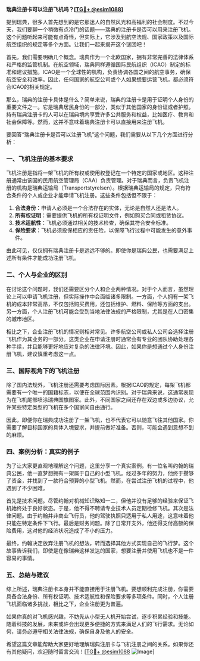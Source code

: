 **瑞典注册卡可以注册飞机吗？[[TG💪+ @esim1088](https://t.me/s/esim1088)]**

提到瑞典，很多人首先想到的是它那迷人的自然风光和高福利的社会制度。不过今天，我们要聊一个稍微有点冷门的话题——瑞典的注册卡是否可以用来注册飞机。这个问题听起来可能有点奇怪，但实际上，它涉及到航空法规、国家政策以及国际航空组织的规定等多个方面。让我们一起来揭开这个谜团吧！

首先，我们需要明确几个概念。瑞典作为一个北欧国家，拥有非常完善的法律体系和严格的监管机制。在航空领域，瑞典同样遵循国际民航组织（ICAO）制定的标准和建议措施。ICAO是一个全球性的机构，负责协调各国之间的航空事务，确保航空安全和效率。因此，任何国家的航空公司或个人如果想要运营飞机，都必须符合ICAO的相关规定。

那么，瑞典的注册卡具体是什么？简单来说，瑞典的注册卡是用于证明个人身份的重要文件之一。它是瑞典居民身份的一部分，类似于其他国家的身份证或者护照。持有瑞典注册卡的人可以在瑞典境内享受许多公共服务和权益，比如医疗、教育和社会保障等。然而，这并不意味着瑞典注册卡可以直接用来注册飞机。

要回答“瑞典注册卡是否可以注册飞机”这个问题，我们需要从以下几个方面进行分析：

### 一、飞机注册的基本要求

飞机注册是指将一架飞机的所有权或使用权登记在一个特定的国家或地区。这种注册通常由该国的民用航空管理局（CAA）负责管理。对于瑞典而言，负责飞机注册的机构是瑞典运输局（Transportstyrelsen）。根据瑞典运输局的规定，只有符合条件的个人或企业才能申请飞机注册。这些条件包括但不限于：

1. **合法身份**：申请人必须是一个合法存在的实体，无论是自然人还是法人。
2. **所有权证明**：需要提供飞机的所有权证明文件，例如购买合同或租赁协议。
3. **技术适航性**：飞机必须通过相关的技术检查，确保其符合安全标准。
4. **保险要求**：飞机必须投保相应的责任险，以保障飞行过程中可能发生的意外事件。

由此可见，仅仅拥有瑞典注册卡是远远不够的。即使你是瑞典公民，也需要满足上述所有条件才能成功注册飞机。

### 二、个人与企业的区别

在讨论这个问题时，我们还需要区分个人和企业两种情况。对于个人而言，虽然理论上可以申请飞机注册，但实际操作中会面临诸多限制。一方面，个人拥有一架飞机的成本非常高昂，不仅包括购买费用，还包括维护、燃料、保险等方面的支出。另一方面，个人注册飞机可能会受到当地法律法规的严格限制，尤其是在人口密集的城市地区。

相比之下，企业注册飞机的情况则相对常见。许多航空公司或私人公司会选择注册飞机作为其业务的一部分。这类企业在申请注册时通常会有专业的团队协助处理各种手续，并且能够更好地应对复杂的法律环境。因此，如果你是想通过个人身份注册飞机，建议慎重考虑这一点。

### 三、国际视角下的飞机注册

除了国内法规外，飞机注册还需要考虑国际因素。根据ICAO的规定，每架飞机都需要有一个唯一的国籍标志，以便在全球范围内识别。对于瑞典来说，这通常表现为在飞机尾部喷涂瑞典国旗图案。此外，不同国家之间还存在双边或多边协议，允许某些特定类型的飞机在多个国家间自由通行。

因此，即便你在瑞典成功注册了一架飞机，也不代表它可以随意飞往其他国家。你需要了解目标国家的具体入境要求，并提前做好准备。否则，可能会遇到意想不到的麻烦。

### 四、案例分析：真实的例子

为了让大家更直观地理解这个问题，这里分享一个真实案例。有一位名叫约翰的瑞典公民，他一直梦想拥有一架属于自己的小型飞机。经过多年的努力，他终于攒够了资金，并找到了一款符合预算的小型飞机。然而，在尝试注册飞机的过程中，他遇到了不少困难。

首先是技术问题。尽管约翰对机械知识略知一二，但他并没有足够的经验来保证飞机始终处于良好状态。于是，他不得不聘请专业技术人员定期检修飞机。其次是法律问题。由于约翰并非商业飞行员，他的驾驶执照只适用于私人用途，这意味着他只能在特定条件下飞行。最后是财务问题。除了日常开支外，他还得支付高额的保险费用，这对他的经济状况造成了不小的压力。

最终，约翰决定放弃注册飞机的想法，转而选择其他方式实现自己的飞行梦。这个故事告诉我们，即使是在像瑞典这样发达的国家，想要注册并使用飞机也不是一件容易的事情。

### 五、总结与建议

综上所述，瑞典注册卡本身并不能直接用于注册飞机。要想顺利完成注册，你需要具备合法身份、所有权证明、技术适航性和保险要求等多项条件。同时，个人注册飞机面临诸多挑战，相比之下，企业注册更为普遍。

如果你真的对飞机感兴趣，不妨先从小型无人机开始尝试，逐步积累经验和技能。随着科技的发展，未来或许会出现更多便捷的方式来满足人们的飞行需求。无论如何，请务必遵守相关法律法规，确保自身及他人的安全。

希望这篇文章能帮助大家更好地理解瑞典注册卡与飞机注册之间的关系。如果你还有其他疑问，欢迎随时留言交流！[[TG💪+ @esim1088](https://t.me/s/esim1088) ![Image](https://i.postimg.cc/4NQfJmqS/Snipaste-2025-05-13-00-14-12.png)]